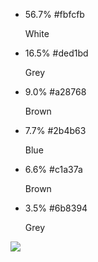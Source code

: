 - 56.7% #fbfcfb
  
  White

- 16.5% #ded1bd
  
  Grey

- 9.0% #a28768
  
  Brown

- 7.7% #2b4b63
  
  Blue

- 6.6% #c1a37a
  
  Brown

- 3.5% #6b8394
  
  Grey





![](https://dl.dropboxusercontent.com/s/11q3s40jh6rl6fq/chrome_SvYVZtmAfy.png?dl=0)
